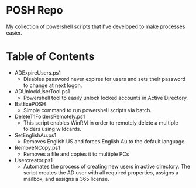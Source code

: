 # POSH Repo
My collection of powershell scripts that I've developed to make processes easier.

Table of Contents
=================

* ADExpireUsers.ps1 
    - Disables password never expires for users and sets their password to change at next logon.
* ADUnlockUserTool.ps1    
    - Powershell tool to easily unlock locked accounts in Active Directory.
* BatExePOSH 
    - Simple command to run powershell scripts via batch.
* DeleteT1FoldersRemotely.ps1 
    - This script enables WinRM in order to remotely delete a multiple folders using wildcards.
* SetEnglishAu.ps1 
    - Removes English US and forces English Au to the default language.
* RemoveNCopy.ps1
    - Removes a file and copies it to multiple PCs
* Usercreator.ps1
    - Automates the process of creating new users in active directory. The script creates the AD user with all required properties, assigns a mailbox, and assigns a 365 license.
